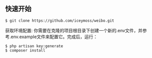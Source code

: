 ## 快速开始
```
$ git clone https://github.com/iceymoss/weibo.git
```

获取环境配置:
你需要在克隆的项目根目录下创建一个新的.env文件，并参考.env.example文件来配置它。完成后，运行：
```
$ php artisan key:generate
$ composer install
```
